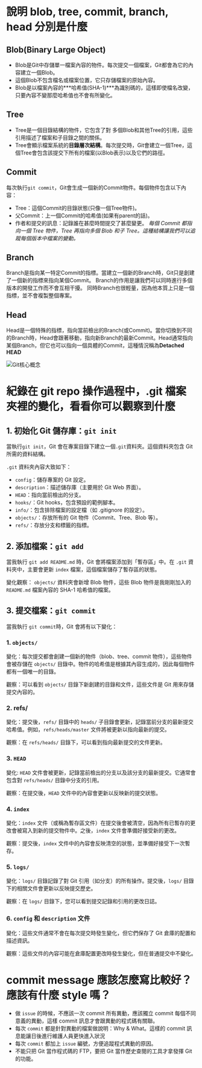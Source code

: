 # 說明 blob, tree, commit, branch, head 分別是什麼

## Blob(Binary Large Object)
- Blob是Git中存儲單一檔案內容的物件。每次提交一個檔案，Git都會為它的內容建立一個Blob。
- 這個Blob不包含檔名或檔案位置，它只存儲檔案的原始內容。
- Blob是以檔案內容的***哈希值(SHA-1)***為識別碼的，這樣即使檔名改變，只要內容不變那麼哈希值也不會有所變化。

## Tree
- Tree是一個目錄結構的物件，它包含了對
多個Blob和其他Tree的引用，這些引用描述了檔案和子目錄之間的關係。
- Tree會顯示檔案系統的**目錄層次結構**。每次提交時，Git會建立一個Tree，這個Tree會包含該提交下所有的檔案(以Blob表示)以及它們的路徑。

## Commit
每次執行`git commit`，Git會生成一個新的Commit物件。每個物件包含以下內容：
- Tree：這個Commit的目錄狀態(只像一個Tree物件)。
- 父Commit：上一個Commit的哈希值(如果有parent的話)。
- 作者和提交的訊息：記錄誰在甚麼時間提交了甚麼變更。
*每個 Commit 都指向一個 Tree 物件，Tree 再指向多個 Blob 和子 Tree。這種結構讓我們可以追蹤每個版本中檔案的變動。*

## Branch
Branch是指向某一特定Commit的指標。當建立一個新的Branch時，Git只是創建了一個新的指標來指向某個Commit。
Branch的作用是讓我們可以同時進行多個版本的開發工作而不會互相干擾。
同時Branch也很輕量，因為他本質上只是一個指標，並不會複製整個專案。

## Head
Head是一個特殊的指標，指向當前檢出的Branch(或Commit)。當你切換到不同的Branch時，Head會跟著移動，指向新Branch的最新Commit。Head通常指向某個Branch，但它也可以指向一個具體的Commit，這種情況稱為**Detached HEAD**

![Git核心概念](https://img.onl/SNmDhO)

# 紀錄在 git repo 操作過程中，.git 檔案夾裡的變化，看看你可以觀察到什麼

## 1. 初始化 Git 儲存庫：`git init`
當執行`git init`，Git 會在專案目錄下建立一個`.git`資料夾。這個資料夾包含 Git 所需的資料結構。

`.git` 資料夾內容大致如下：

- `config`：儲存專案的 Git 設定。
- `description`：描述儲存庫（主要用於 Git Web 界面）。
- `HEAD`：指向當前檢出的分支。
- `hooks/`：Git hooks，包含預設的範例腳本。
- `info/`：包含排除檔案的設定檔（如 .gitignore 的設定）。
- `objects/`：存放所有的 Git 物件（Commit、Tree、Blob 等）。
- `refs/`：存放分支和標籤的指標。

## 2. 添加檔案：`git add`
當我執行 `git add README.md` 時，Git 會將檔案添加到「暫存區」中。在 `.git` 資料夾中，主要會更新 `index` 檔案，這個檔案儲存了暫存區的狀態。

變化觀察：
`objects/` 資料夾會新增 Blob 物件，這些 Blob 物件是我剛剛加入的 `README.md` 檔案內容的 SHA-1 哈希值的檔案。

## 3. 提交檔案：`git commit`
當我執行 `git commit`時，Git 會將有以下變化：

### 1. `objects/` 
變化：每次提交都會創建一個新的物件（blob、tree、commit 物件），這些物件會被存儲在 `objects/` 目錄中。物件的哈希值是根據其內容生成的，因此每個物件都有一個唯一的目錄。

觀察：可以看到 `objects/` 目錄下新創建的目錄和文件，這些文件是 Git 用來存儲提交內容的。

### 2. refs/ 
變化：提交後，`refs/` 目錄中的 `heads/` 子目錄會更新，記錄當前分支的最新提交哈希值。例如，`refs/heads/master` 文件將被更新以指向最新的提交。

觀察：在 `refs/heads/` 目錄下，可以看到指向最新提交的文件更新。

### 3. `HEAD` 
變化: `HEAD` 文件會被更新，記錄當前檢出的分支以及該分支的最新提交。它通常會包含對 `refs/heads/` 目錄中分支的引用。

觀察：在提交後，`HEAD` 文件中的內容會更新以反映新的提交狀態。

### 4. `index` 
變化：`index` 文件（或稱為暫存區文件）在提交後會被清空，因為所有已暫存的更改會被寫入到新的提交物件中。之後，`index` 文件會準備好接受新的更改。

觀察：提交後，`index` 文件中的內容會反映清空的狀態，並準備好接受下一次暫存。

### 5. `logs/` 
變化：`logs/` 目錄記錄了對 Git 引用（如分支）的所有操作。提交後，`logs/` 目錄下的相關文件會更新以反映提交歷史。

觀察：在 `logs/` 目錄下，您可以看到提交記錄和引用的更改日誌。

### 6. `config` 和 `description` 文件
變化：這些文件通常不會在每次提交時發生變化，但它們保存了 Git 倉庫的配置和描述資訊。

觀察：這些文件的內容可能在倉庫配置更改時發生變化，但在普通提交中不變化。

# commit message 應該怎麼寫比較好？應該有什麼 style 嗎？
- 做 `issue` 的時候，不應該一次 commit 所有異動，應該獨立 commit 每個不同意義的異動，這樣 commit 訊息才會跟異動的程式碼有關聯。
- 每次 `commit` 都是針對異動的檔案做說明：Why & What。這樣的 commit 訊息能讓日後進行維護人員更快進入狀況
- 每次 `commit` 都加上 `issue` 編號，方便追蹤程式異動的原因。
- 不能只把 Git 當作程式碼的 FTP，要把 Git 當作歷史查閱的工具才拿發揮 Git 的功能。
